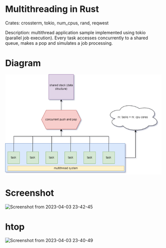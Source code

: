 # Multithreading in Rust
Crates: crossterm, tokio, num_cpus, rand, reqwest

Description: multithread application sample implemented using tokio (parallel job execution). Every task accesses concurrently to a shared queue, makes a pop and simulates a job processing. 


# Diagram
![multithread](multithread.png)


# Screenshot

![Screenshot from 2023-04-03 23-42-45](https://user-images.githubusercontent.com/6343630/229634195-96923f58-79b3-4814-8ee2-fbb73b45da89.png)

# htop

![Screenshot from 2023-04-03 23-40-49](https://user-images.githubusercontent.com/6343630/229634234-85164d2e-4bd9-4ea8-836b-0997f373319e.png)

